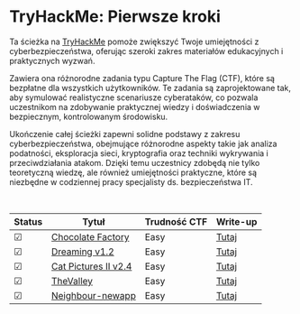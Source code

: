 # TryHackMe: Pierwsze kroki

Ta ścieżka na [TryHackMe](https://tryhackme.com) pomoże zwiększyć Twoje umiejętności z cyberbezpieczeństwa, oferując szeroki zakres materiałów edukacyjnych i praktycznych wyzwań.

Zawiera ona różnorodne zadania typu Capture The Flag (CTF), które są bezpłatne dla wszystkich użytkowników. Te zadania są zaprojektowane tak, aby symulować realistyczne scenariusze cyberataków, co pozwala uczestnikom na zdobywanie praktycznej wiedzy i doświadczenia w bezpiecznym, kontrolowanym środowisku.

Ukończenie całej ścieżki zapewni solidne podstawy z zakresu cyberbezpieczeństwa, obejmujące różnorodne aspekty takie jak analiza podatności, eksploracja sieci, kryptografia oraz techniki wykrywania i przeciwdziałania atakom. Dzięki temu uczestnicy zdobędą nie tylko teoretyczną wiedzę, ale również umiejętności praktyczne, które są niezbędne w codziennej pracy specjalisty ds. bezpieczeństwa IT.

<br/>

<!-- ☐ -->
<!-- ☑ -->

| Status | Tytuł                                                                         | Trudność CTF           | Write-up                                 |
| ---    | ---                                                                            | ---                 | ---                                      |
| ☑      | [Chocolate Factory](https://tryhackme.com/r/room/chocolatefactory)            | Easy                 | [Tutaj](writeups/Chocolate%20Factory/README.md)    |
| ☑      | [Dreaming v1.2](https://tryhackme.com/r/room/dreaming)                    | Easy                 | [Tutaj](writeups/Dreaming%20v1.2/README.md)    |
| ☑      | [Cat Pictures II v2.4](https://tryhackme.com/r/room/catpictures2)                    | Easy                 | [Tutaj](writeups/Cat%20Pictures%20II/README.md)    |
| ☑      | [TheValley](https://tryhackme.com/r/room/valleype)                    | Easy                 | [Tutaj](writeups/TheValley/README.md)    |
| ☑      | [Neighbour-newapp](https://tryhackme.com/r/room/neighbour)                    | Easy                 | [Tutaj](writeups/Neighbour-newapp/README.md)    |
